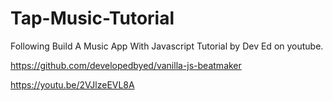 # Tap-Music-Tutorial
Following Build A Music App With Javascript Tutorial by Dev Ed on youtube.

https://github.com/developedbyed/vanilla-js-beatmaker

https://youtu.be/2VJlzeEVL8A
